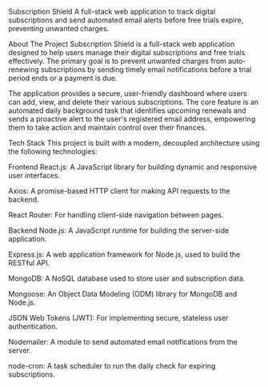 Subscription Shield
A full-stack web application to track digital subscriptions and send automated email alerts before free trials expire, preventing unwanted charges.

About The Project
Subscription Shield is a full-stack web application designed to help users manage their digital subscriptions and free trials effectively. The primary goal is to prevent unwanted charges from auto-renewing subscriptions by sending timely email notifications before a trial period ends or a payment is due.

The application provides a secure, user-friendly dashboard where users can add, view, and delete their various subscriptions. The core feature is an automated daily background task that identifies upcoming renewals and sends a proactive alert to the user's registered email address, empowering them to take action and maintain control over their finances.

Tech Stack
This project is built with a modern, decoupled architecture using the following technologies:

Frontend
React.js: A JavaScript library for building dynamic and responsive user interfaces.

Axios: A promise-based HTTP client for making API requests to the backend.

React Router: For handling client-side navigation between pages.

Backend
Node.js: A JavaScript runtime for building the server-side application.

Express.js: A web application framework for Node.js, used to build the RESTful API.

MongoDB: A NoSQL database used to store user and subscription data.

Mongoose: An Object Data Modeling (ODM) library for MongoDB and Node.js.

JSON Web Tokens (JWT): For implementing secure, stateless user authentication.

Nodemailer: A module to send automated email notifications from the server.

node-cron: A task scheduler to run the daily check for expiring subscriptions.
